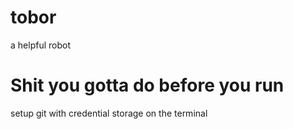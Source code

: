 # tobor
a helpful robot

# Shit you gotta do before you run
setup git with credential storage on the terminal